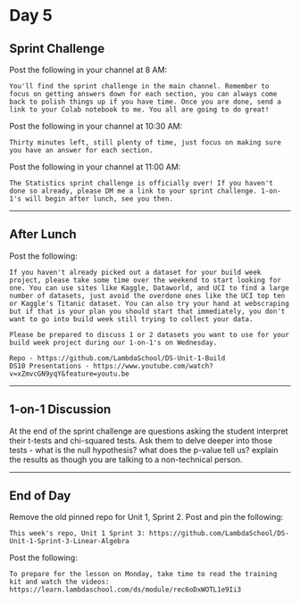 # Day 5

## Sprint Challenge
Post the following in your channel at 8 AM:
```
You'll find the sprint challenge in the main channel. Remember to focus on getting answers down for each section, you can always come back to polish things up if you have time. Once you are done, send a link to your Colab notebook to me. You all are going to do great!
```

Post the following in your channel at 10:30 AM:
```
Thirty minutes left, still plenty of time, just focus on making sure you have an answer for each section.
```

Post the following in your channel at 11:00 AM:
```
The Statistics sprint challenge is officially over! If you haven't done so already, please DM me a link to your sprint challenge. 1-on-1's will begin after lunch, see you then.
```


---


## After Lunch
Post the following:
```
If you haven't already picked out a dataset for your build week project, please take some time over the weekend to start looking for one. You can use sites like Kaggle, Dataworld, and UCI to find a large number of datasets, just avoid the overdone ones like the UCI top ten or Kaggle's Titanic dataset. You can also try your hand at webscraping but if that is your plan you should start that immediately, you don't want to go into build week still trying to collect your data. 

Please be prepared to discuss 1 or 2 datasets you want to use for your build week project during our 1-on-1's on Wednesday.

Repo - https://github.com/LambdaSchool/DS-Unit-1-Build
DS10 Presentations - https://www.youtube.com/watch?v=xZmvcGN9yqY&feature=youtu.be
```


---


## 1-on-1 Discussion
At the end of the sprint challenge are questions asking the student interpret their t-tests and chi-squared tests. Ask them to delve deeper into those tests - what is the null hypothesis? what does the p-value tell us? explain the results as though you are talking to a non-technical person.


---


## End of Day
Remove the old pinned repo for Unit 1, Sprint 2. Post and pin the following:
```
This week's repo, Unit 1 Sprint 3: https://github.com/LambdaSchool/DS-Unit-1-Sprint-3-Linear-Algebra
```

Post the following:
```
To prepare for the lesson on Monday, take time to read the training kit and watch the videos: https://learn.lambdaschool.com/ds/module/rec6oDxWOTL1e9Ii3
```